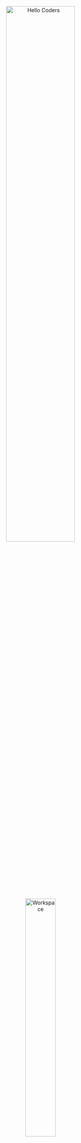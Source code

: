 <div align="center">

<img src="https://github.com/SP-XD/SP-XD/blob/main/images/hellocoders_rounded.gif?raw=true" alt="Hello Coders" width="60%"/> <br>
<img src="https://github.com/SP-XD/SP-XD/blob/main/images/dev-working_rounded.gif?raw=true" alt="Workspace"  width="40%"/><br> 

# 👩‍💻 Hi, I'm Hasnaa Taher  
🎓 Faculty of Computers & Artificial Intelligence  
💡 Passionate about Problem Solving & Competitive Programming  
🚀 Exploring **C++ (OOP)** | Basics of **Python** | Basics of **Networking**  
🏅 Participated in **ICPC**  

</div>

---

## ⚡ Tools & Technologies

![C++](https://img.shields.io/badge/C%2B%2B-00599C?style=flat&logo=c%2B%2B&logoColor=white)
![Python](https://img.shields.io/badge/Python-FFD43B?style=flat&logo=python&logoColor=darkgreen)
![HTML](https://img.shields.io/badge/HTML5-E34F26?style=flat&logo=html5&logoColor=white)
![CSS](https://img.shields.io/badge/CSS3-1572B6?style=flat&logo=css3&logoColor=white)
![Git](https://img.shields.io/badge/GIT-E44C30?style=flat&logo=git&logoColor=white)
![VS Code](https://img.shields.io/badge/VSCode-0078D4?style=flat&logo=visual-studio-code&logoColor=white)

---

## 📊 GitHub Stats
<div align="center">

<img src="https://github-readme-stats.vercel.app/api?username=HasnaaTaher&show_icons=true&theme=radical" width="48%" />
<img src="https://github-readme-stats.vercel.app/api/top-langs/?username=HasnaaTaher&layout=compact&theme=radical" width="40%" />

</div>

---

## 🌱 Currently Learning
- Advanced C++ (Data Structures & Algorithms)  
- Problem Solving for Competitive Programming  
- Basics of Networking  

---

## ✨ Fun Facts
- I enjoy solving problems step by step 🧩  
- Interested in team projects & learning by doing 🤝  

---

<div align="center">

![Profile Views](https://komarev.com/ghpvc/?username=HasnaaTaher&style=flat&color=orange&label=PROFILE+VIEWS)

</div>
